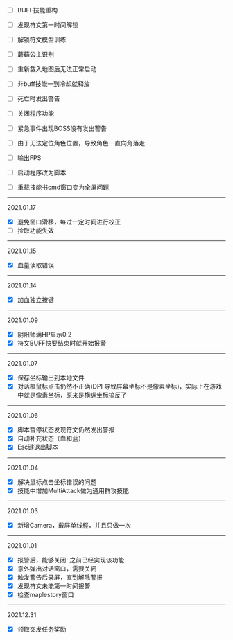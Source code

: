 
- [ ] BUFF技能重构
- [ ] 发现符文第一时间解锁
- [ ] 解锁符文模型训练
- [ ] 蘑菇公主识别
- [ ] 重新载入地图后无法正常启动
- [ ] 非buff技能一到冷却就释放
- [ ] 死亡时发出警告
- [ ] 关闭程序功能
- [ ] 紧急事件出现BOSS没有发出警告
- [ ] 由于无法定位角色位置，导致角色一直向角落走
- [ ] 输出FPS
- [ ] 启动程序改为脚本
- [ ] 重载技能书cmd窗口变为全屏问题


__________________________
2021.01.17
- [x] 避免窗口滑移，每过一定时间进行校正
- [ ] 捡取功能失效

__________________________
2021.01.15
- [x] 血量读取错误
__________________________
2021.01.14
- [x] 加血独立按键

__________________________
2021.01.09
- [x] 阴阳师满HP显示0.2
- [x] 符文BUFF快要结束时就开始报警
__________________________
2021.01.07
- [x] 保存坐标输出到本地文件
- [x] 对话框鼠标点击仍然不正确(DPI 导致屏幕坐标不是像素坐标)，实际上在游戏中就是像素坐标，原来是横纵坐标搞反了

__________________________
2021.01.06
- [x] 脚本暂停状态发现符文仍然发出警报
- [x] 自动补充状态（血和蓝）
- [x] Esc键退出脚本

__________________________
2021.01.04
- [x] 解决鼠标点击坐标错误的问题
- [x] 技能中增加MultiAttack做为通用群攻技能
__________________________
2021.01.03
- [x] 新增Camera，戴屏单线程，并且只做一次
__________________________
2021.01.01
- [x] 报警后，能够关闭: 之前已经实现该功能
- [x] 意外弹出对话窗口，需要关闭
- [x] 触发警告后录屏，直到解除警报
- [x] 发现符文未能第一时间报警
- [x] 检查maplestory窗口
_________________________
2021.12.31
- [X] 领取突发任务奖励
